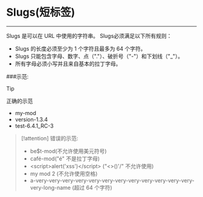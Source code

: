 # Slugs(短标签)
---
Slugs 是可以在 URL 中使用的字符串。  Slugs必须满足以下所有规则： 
- Slugs 的长度必须至少为 1 个字符且最多为 64 个字符。 
- Slugs 只能包含字母、数字、点（"."）、破折号（"-"）和下划线（"_"）。 
- 所有字母必须小写并且来自基本的拉丁字母。 

###示范:
>[!TIP]
>正确的示范
>- my-mod
>- version-1.3.4
>- test-6.4.1_RC-3

>[!attention]
>错误的示范:
>- be$t-mod(不允许使用美元符号)
>- café-mod("é"  不是拉丁字母)
>- \<script\>alert('xss')\</script\> ("<>()'/" 不允许使用)
>- my mod 2 (不允许使用空格)
>- a-very-very-very-very-very-very-very-very-very-very-very-very-very-long-name (超过 64 个字符)
